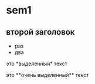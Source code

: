 # sem1
## второй заголовок
* раз
* два

это \*выделенный\* текст

это \*\*очень выделенный\*\* текст
